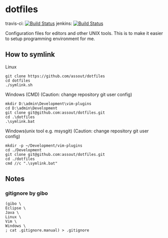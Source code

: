 # dotfiles

travis-ci: [![Build Status](https://travis-ci.org/assout/dotfiles.svg)](https://travis-ci.org/assout/dotfiles)
jenkins: [![Build Status](https://jenkins-assout.rhcloud.com/buildStatus/icon?job=dotfiles-statistics)](https://jenkins-assout.rhcloud.com/job/dotfiles-statistics/)

Configuration files for editors and other UNIX tools. This is to make it easier to setup programming environment for me.

## How to symlink

Linux

```
git clone https://github.com/assout/dotfiles
cd dotfiles
./symlink.sh
```

Windows (CMD) (Caution: change repository git user config)

```
mkdir D:\admin\Development\vim-plugins
cd D:\admin\Development
git clone git@github.com:assout/dotfiles.git
cd .\dotfiles
.\symlink.bat
```

Windows(unix tool e.g. msysgit) (Caution: change repository git user config)

```
mkdir -p ~/Development/vim-plugins
cd ./Development
git clone git@github.com:assout/dotfiles.git
cd ./dotfiles
cmd //c ".\symlink.bat"
```

## Notes

### gitignore by gibo

    (gibo \
    Eclipse \
    Java \
    Linux \
    Vim \
    Windows \
    ; cat .gitignore.manual) > .gitignore



